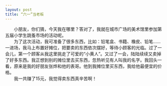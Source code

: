 ```yaml
---
layout: post
title: “六一”当老板
---
```



　　小朋友，你们猜，今天我在哪里？答对了，我就在城市广场的美术馆里参加第五届小学生跳蚤市场的活动呢。    
　　为了这次活动，我可准备了很多东西，比如：铅笔盒、书籍、橡皮、铅笔……一进场，我马上布置好摊位，把要卖的东西依次摆好，等待小顾客的光临。过了一会儿，第一个顾客从我这里挑走了可爱的“小黄人”。又过了一会，陆陆续续又卖掉了好多东西。我正想到别的摊位里去买东西，忽热听见有人叫我的名字。我回头一看，原来是我的好朋友张烨和他的表哥。他到我摊位里买东西，我给他最便宜的价格。    
　　我一共赚了15元，我觉得卖东西真辛苦啊！    
